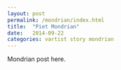```yaml
---
layout: post
permalink: /mondrian/index.html
title:  "Piet Mondrian"
date:   2014-09-22
categories: vartist story mondrian
---
```


Mondrian post here.